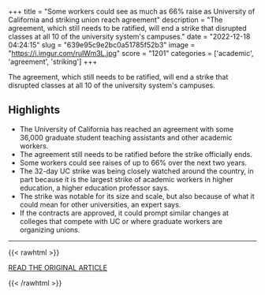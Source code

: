+++
title = "Some workers could see as much as 66% raise as University of California and striking union reach agreement"
description = "The agreement, which still needs to be ratified, will end a strike that disrupted classes at all 10 of the university system's campuses."
date = "2022-12-18 04:24:15"
slug = "639e95c9e2bc0a51785f52b3"
image = "https://i.imgur.com/rulWm3L.jpg"
score = "1201"
categories = ['academic', 'agreement', 'striking']
+++

The agreement, which still needs to be ratified, will end a strike that disrupted classes at all 10 of the university system's campuses.

## Highlights

- The University of California has reached an agreement with some 36,000 graduate student teaching assistants and other academic workers.
- The agreement still needs to be ratified before the strike officially ends.
- Some workers could see raises of up to 66% over the next two years.
- The 32-day UC strike was being closely watched around the country, in part because it is the largest strike of academic workers in higher education, a higher education professor says.
- The strike was notable for its size and scale, but also because of what it could mean for other universities, an expert says.
- If the contracts are approved, it could prompt similar changes at colleges that compete with UC or where graduate workers are organizing unions.

---

{{< rawhtml >}}
  <p class="article-category">
    <a target="_blank" href="https://www.cbsnews.com/news/university-of-california-graduate-student-teaching-assistants-union-reach-agreement/">READ THE ORIGINAL ARTICLE</a>
  </p>
{{< /rawhtml >}}
